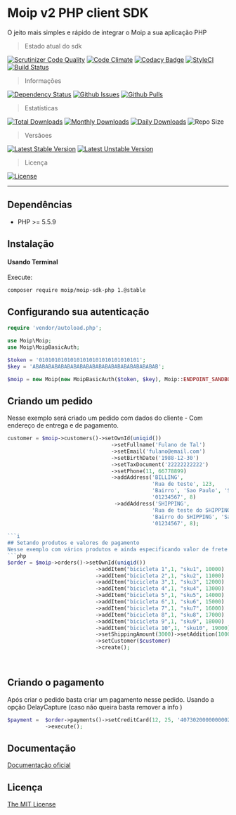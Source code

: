 # Moip v2 PHP client SDK
O jeito mais simples e rápido de integrar o Moip a sua aplicação PHP

> Estado atual do sdk

[![Scrutinizer Code Quality](https://scrutinizer-ci.com/g/moip/moip-sdk-php/badges/quality-score.png?b=master)](https://scrutinizer-ci.com/g/moip/moip-sdk-php/?branch=master)
[![Code Climate](https://codeclimate.com/github/moip/moip-sdk-php/badges/gpa.svg)](https://codeclimate.com/github/moip/moip-sdk-php)
[![Codacy Badge](https://www.codacy.com/project/badge/186f98a92a004554abeef36452850004)](https://www.codacy.com/app/jeancesargarcia/moip-sdk-php)
[![StyleCI](https://styleci.io/repos/19941899/shield)](https://styleci.io/repos/19941899)
[![Build Status](https://travis-ci.org/moip/moip-sdk-php.svg?branch=master)](https://travis-ci.org/moip/moip-sdk-php)

> Informações

[![Dependency Status](https://gemnasium.com/moip/moip-sdk-php.svg)](https://gemnasium.com/moip/moip-sdk-php)
[![Github Issues](http://githubbadges.herokuapp.com/moip/moip-sdk-php/issues.svg?style=square)](https://github.com/moip/moip-sdk-php/issues)
[![Github Pulls](http://githubbadges.herokuapp.com/moip/moip-sdk-php/pulls.svg?style=square)](https://github.com/moip/moip-sdk-php/issues)

> Estatísticas

[![Total Downloads](https://poser.pugx.org/moip/moip-sdk-php/downloads)](https://packagist.org/packages/moip/moip-sdk-php)
[![Monthly Downloads](https://poser.pugx.org/moip/moip-sdk-php/d/monthly)](https://packagist.org/packages/moip/moip-sdk-php)
[![Daily Downloads](https://poser.pugx.org/moip/moip-sdk-php/d/daily)](https://packagist.org/packages/moip/moip-sdk-php)
![Repo Size](https://reposs.herokuapp.com/?path=Moip/moip-sdk-php)

> Versãoes

[![Latest Stable Version](https://poser.pugx.org/moip/moip-sdk-php/v/stable)](https://packagist.org/packages/moip/moip-sdk-php)
[![Latest Unstable Version](https://poser.pugx.org/moip/moip-sdk-php/v/unstable)](https://packagist.org/packages/moip/moip-sdk-php)

> Licença

[![License](https://poser.pugx.org/moip/moip-sdk-php/license)](https://packagist.org/packages/moip/moip-sdk-php)

---

## Dependências

* PHP >= 5.5.9

## Instalação

#### Usando Terminal

Execute:

    composer require moip/moip-sdk-php 1.@stable
    
## Configurando sua autenticação
```php
require 'vendor/autoload.php';

use Moip\Moip;
use Moip\MoipBasicAuth;

$token = '01010101010101010101010101010101';
$key = 'ABABABABABABABABABABABABABABABABABABABAB';

$moip = new Moip(new MoipBasicAuth($token, $key), Moip::ENDPOINT_SANDBOX);
```

## Criando um pedido
Nesse exemplo será criado um pedido com dados do cliente - Com endereço de entrega e de pagamento.

```php
customer = $moip->customers()->setOwnId(uniqid())
                                 ->setFullname('Fulano de Tal')
                                 ->setEmail('fulano@email.com')
                                 ->setBirthDate('1988-12-30')
                                 ->setTaxDocument('22222222222')
                                 ->setPhone(11, 66778899)
                                 ->addAddress('BILLING',
                                              'Rua de teste', 123,
                                              'Bairro', 'Sao Paulo', 'SP',
                                              '01234567', 8)
                                  ->addAddress('SHIPPING',
                                              'Rua de teste do SHIPPING', 123,
                                              'Bairro do SHIPPING', 'Sao Paulo', 'SP',
                                              '01234567', 8);
    
```i
## Setando produtos e valores de pagamento
Nesse exemplo com vários produtos e ainda especificando valor de frete (ShippingAmount) valor adcional (Addtion) e ainda valor de desconto
```php
$order = $moip->orders()->setOwnId(uniqid())
                            ->addItem("bicicleta 1",1, "sku1", 10000)
                            ->addItem("bicicleta 2",1, "sku2", 11000)
                            ->addItem("bicicleta 3",1, "sku3", 12000)
                            ->addItem("bicicleta 4",1, "sku4", 13000)
                            ->addItem("bicicleta 5",1, "sku5", 14000)
                            ->addItem("bicicleta 6",1, "sku6", 15000)
                            ->addItem("bicicleta 7",1, "sku7", 16000)
                            ->addItem("bicicleta 8",1, "sku8", 17000)
                            ->addItem("bicicleta 9",1, "sku9", 18000)
                            ->addItem("bicicleta 10",1, "sku10", 19000)
                            ->setShippingAmount(3000)->setAddition(1000)->setDiscount(5000)
                            ->setCustomer($customer)
                            ->create();
    
    
```

## Criando o pagamento
Após criar o pedido basta criar um pagamento nesse pedido. Usando a opção DelayCapture (caso não queira basta remover a info )

```php
$payment =  $order->payments()->setCreditCard(12, 25, '4073020000000002', '123', $customer)->setDelayCapture()
            ->execute();
```
## Documentação

[Documentação oficial](https://moip.com.br/referencia-api/)

## Licença

[The MIT License](https://github.com/moip/php-sdk/blob/master/LICENSE)
